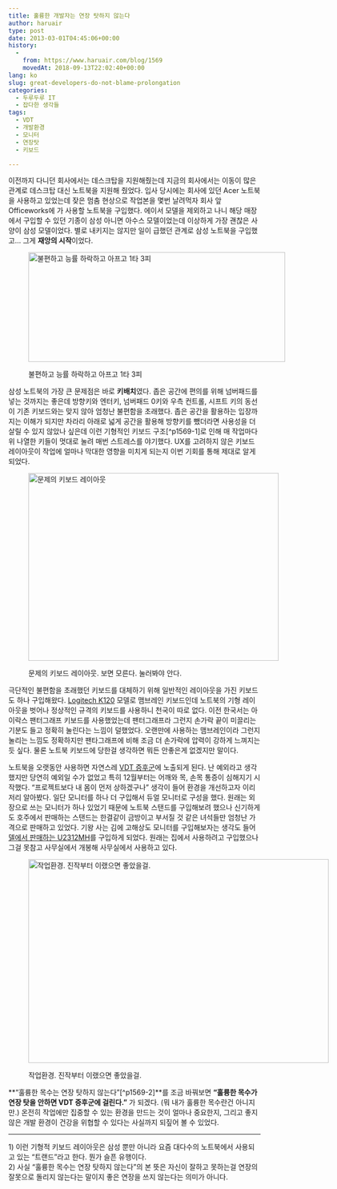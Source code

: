 ```yaml
---
title: 훌륭한 개발자는 연장 탓하지 않는다
author: haruair
type: post
date: 2013-03-01T04:45:06+00:00
history:
  - 
    from: https://www.haruair.com/blog/1569
    movedAt: 2018-09-13T22:02:40+00:00
lang: ko
slug: great-developers-do-not-blame-prolongation
categories:
  - 두루두루 IT
  - 잡다한 생각들
tags:
  - VDT
  - 개발환경
  - 모니터
  - 연장탓
  - 키보드

---
```

이전까지 다니던 회사에서는 데스크탑을 지원해줬는데 지금의 회사에서는 이동이 많은 관계로 데스크탑 대신 노트북을 지원해 줬었다. 입사 당시에는 회사에 있던 Acer 노트북을 사용하고 있었는데 잦은 멈춤 현상으로 작업본을 몇번 날려먹자 회사 앞 Officeworks에 가 사용할 노트북을 구입했다. 에이서 모델을 제외하고 나니 해당 매장에서 구입할 수 있던 기종이 삼성 아니면 아수스 모델이었는데 이상하게 가장 괜찮은 사양이 삼성 모델이었다. 별로 내키지는 않지만 일이 급했던 관계로 삼성 노트북을 구입했고&#8230; 그게 **재앙의 시작**이었다.<figure id="attachment_1576" style="width: 513px" class="wp-caption aligncenter">

[<img data-attachment-id="1576" data-permalink="https://edykim.com/blog/1569/orz" data-orig-file="https://edykim.com/wp-content/uploads/2013/03/orz.jpg?fit=513%2C219&ssl=1" data-orig-size="513,219" data-comments-opened="1" data-image-meta="{&quot;aperture&quot;:&quot;0&quot;,&quot;credit&quot;:&quot;&quot;,&quot;camera&quot;:&quot;&quot;,&quot;caption&quot;:&quot;&quot;,&quot;created_timestamp&quot;:&quot;0&quot;,&quot;copyright&quot;:&quot;&quot;,&quot;focal_length&quot;:&quot;0&quot;,&quot;iso&quot;:&quot;0&quot;,&quot;shutter_speed&quot;:&quot;0&quot;,&quot;title&quot;:&quot;&quot;}" data-image-title="orz" data-image-description="" data-medium-file="https://edykim.com/wp-content/uploads/2013/03/orz.jpg?fit=300%2C128&ssl=1" data-large-file="https://edykim.com/wp-content/uploads/2013/03/orz.jpg?fit=513%2C219&ssl=1" src="https://edykim.com/wp-content/uploads/2013/03/orz.jpg?resize=513%2C219" alt="불편하고 능률 하락하고 아프고 1타 3피" width="513" height="219" class="size-full wp-image-1576" srcset="https://edykim.com/wp-content/uploads/2013/03/orz.jpg?w=513&ssl=1 513w, https://edykim.com/wp-content/uploads/2013/03/orz.jpg?resize=300%2C128&ssl=1 300w" sizes="(max-width: 513px) 100vw, 513px" data-recalc-dims="1" />][1]<figcaption class="wp-caption-text">불편하고 능률 하락하고 아프고 1타 3피</figcaption></figure> 

삼성 노트북의 가장 큰 문제점은 바로 **키배치**였다. 좁은 공간에 편의를 위해 넘버패드를 넣는 것까지는 좋은데 방향키와 엔터키, 넘버패드 0키와 우측 컨트롤, 시프트 키의 동선이 기존 키보드와는 맞지 않아 엄청난 불편함을 초래했다. 좁은 공간을 활용하는 입장까지는 이해가 되지만 차라리 아래로 넓게 공간을 활용해 방향키를 뺐더라면 사용성을 더 살릴 수 있지 않았나 싶은데 이런 기형적인 키보드 구조[^p1569-1]로 인해 매 작업마다 위 나열한 키들이 멋대로 눌려 매번 스트레스를 야기했다. UX를 고려하지 않은 키보드 레이아웃이 작업에 얼마나 막대한 영향을 미치게 되는지 이번 기회를 통해 제대로 알게 되었다.<figure id="attachment_1571" style="width: 500px" class="wp-caption aligncenter">

[<img data-attachment-id="1571" data-permalink="https://edykim.com/blog/1569/samsung-keyboard" data-orig-file="https://edykim.com/wp-content/uploads/2013/03/samsung-keyboard.jpg?fit=500%2C375&ssl=1" data-orig-size="500,375" data-comments-opened="1" data-image-meta="{&quot;aperture&quot;:&quot;0&quot;,&quot;credit&quot;:&quot;&quot;,&quot;camera&quot;:&quot;Nexus 4&quot;,&quot;caption&quot;:&quot;&quot;,&quot;created_timestamp&quot;:&quot;1039348800&quot;,&quot;copyright&quot;:&quot;&quot;,&quot;focal_length&quot;:&quot;4.6&quot;,&quot;iso&quot;:&quot;1300&quot;,&quot;shutter_speed&quot;:&quot;0.05&quot;,&quot;title&quot;:&quot;&quot;}" data-image-title="Samsung Notebook Keyboard Layout" data-image-description="" data-medium-file="https://edykim.com/wp-content/uploads/2013/03/samsung-keyboard.jpg?fit=300%2C225&ssl=1" data-large-file="https://edykim.com/wp-content/uploads/2013/03/samsung-keyboard.jpg?fit=500%2C375&ssl=1" src="https://edykim.com/wp-content/uploads/2013/03/samsung-keyboard.jpg?resize=500%2C375" alt="문제의 키보드 레이아웃" width="500" height="375" class="size-full wp-image-1571" srcset="https://edykim.com/wp-content/uploads/2013/03/samsung-keyboard.jpg?w=500&ssl=1 500w, https://edykim.com/wp-content/uploads/2013/03/samsung-keyboard.jpg?resize=300%2C225&ssl=1 300w" sizes="(max-width: 500px) 100vw, 500px" data-recalc-dims="1" />][2]<figcaption class="wp-caption-text">문제의 키보드 레이아웃. 보면 모른다. 눌러봐야 안다.</figcaption></figure> 

극단적인 불편함을 초래했던 키보드를 대체하기 위해 일반적인 레이아웃을 가진 키보드도 하나 구입해왔다. <a href="http://www.logitech.com/en-us/product/6692?crid=26" target="_blank">Logitech K120</a> 모델로 맴브레인 키보드인데 노트북의 기형 레이아웃을 벗어나 정상적인 규격의 키보드를 사용하니 천국이 따로 없다. 이전 한국서는 아이락스 팬터그래프 키보드를 사용했었는데 팬터그래프라 그런지 손가락 끝이 미끌리는 기분도 들고 정확히 눌린다는 느낌이 덜했었다. 오랜만에 사용하는 맴브레인이라 그런지 눌리는 느낌도 정확하지만 팬타그래프에 비해 조금 더 손가락에 압력이 강하게 느껴지는듯 싶다. 물론 노트북 키보드에 당한걸 생각하면 뭐든 안좋은게 없겠지만 말이다.

노트북을 오랫동안 사용하면 자연스레 <a href="http://ko.wikipedia.org/wiki/VDT_%EC%A6%9D%ED%9B%84%EA%B5%B0" target="_blank">VDT 증후군</a>에 노출되게 된다. 난 예외라고 생각했지만 당연히 예외일 수가 없었고 특히 12월부터는 어깨와 목, 손목 통증이 심해지기 시작했다. &#8220;프로젝트보다 내 몸이 먼저 상하겠구나&#8221; 생각이 들어 환경을 개선하고자 이리저리 알아봤다. 일단 모니터를 하나 더 구입해서 듀얼 모니터로 구성을 했다. 원래는 외장으로 쓰는 모니터가 하나 있었기 때문에 노트북 스탠드를 구입해보려 했으나 신기하게도 호주에서 판매하는 스탠드는 한결같이 금방이고 부서질 것 같은 녀석들만 엄청난 가격으로 판매하고 있었다. 기왕 사는 김에 고해상도 모니터를 구입해보자는 생각도 들어 <a href="http://accessories.us.dell.com/sna/productdetail.aspx?c=us&#038;cs=19&#038;l=en&#038;sku=320-2807" target="_blank">델에서 판매하는 U2312MH</a>를 구입하게 되었다. 원래는 집에서 사용하려고 구입했으나 그걸 못참고 사무실에서 개봉해 사무실에서 사용하고 있다.<figure id="attachment_1572" style="width: 600px" class="wp-caption aligncenter">

[<img data-attachment-id="1572" data-permalink="https://edykim.com/blog/1569/feel-desktop" data-orig-file="https://edykim.com/wp-content/uploads/2013/03/feel-desktop.jpg?fit=600%2C407&ssl=1" data-orig-size="600,407" data-comments-opened="1" data-image-meta="{&quot;aperture&quot;:&quot;0&quot;,&quot;credit&quot;:&quot;&quot;,&quot;camera&quot;:&quot;Nexus 4&quot;,&quot;caption&quot;:&quot;&quot;,&quot;created_timestamp&quot;:&quot;1362136904&quot;,&quot;copyright&quot;:&quot;&quot;,&quot;focal_length&quot;:&quot;0&quot;,&quot;iso&quot;:&quot;0&quot;,&quot;shutter_speed&quot;:&quot;0&quot;,&quot;title&quot;:&quot;&quot;}" data-image-title="Workplace" data-image-description="" data-medium-file="https://edykim.com/wp-content/uploads/2013/03/feel-desktop.jpg?fit=300%2C203&ssl=1" data-large-file="https://edykim.com/wp-content/uploads/2013/03/feel-desktop.jpg?fit=600%2C407&ssl=1" src="https://edykim.com/wp-content/uploads/2013/03/feel-desktop.jpg?resize=600%2C407" alt="작업환경. 진작부터 이랬으면 좋았을걸." width="600" height="407" class="size-full wp-image-1572" srcset="https://edykim.com/wp-content/uploads/2013/03/feel-desktop.jpg?w=600&ssl=1 600w, https://edykim.com/wp-content/uploads/2013/03/feel-desktop.jpg?resize=300%2C203&ssl=1 300w" sizes="(max-width: 600px) 100vw, 600px" data-recalc-dims="1" />][3]<figcaption class="wp-caption-text">작업환경. 진작부터 이랬으면 좋았을걸.</figcaption></figure> 

**&#8220;훌륭한 목수는 연장 탓하지 않는다&#8221;[^p1569-2]**를 조금 바꿔보면 **&#8220;훌륭한 목수가 연장 탓을 안하면 VDT 증후군에 걸린다.&#8221;** 가 되겠다. (뭐 내가 훌륭한 목수란건 아니지만.) 온전히 작업에만 집중할 수 있는 환경을 만드는 것이 얼마나 중요한지, 그리고 좋지 않은 개발 환경이 건강을 위협할 수 있다는 사실까지 되짚어 볼 수 있었다.

* * *

<div class="footnote">
  <div id="fn:p1569-1">
    1) 이런 기형적 키보드 레이아웃은 삼성 뿐만 아니라 요즘 대다수의 노트북에서 사용되고 있는 &#8220;트랜드&#8221;라고 한다. 뭔가 슬픈 유행이다.
  </div>
  
  <div id="fn:p1569-2">
    2) 사실 &#8220;훌륭한 목수는 연장 탓하지 않는다&#8221;의 본 뜻은 자신이 잘하고 못하는걸 연장의 잘못으로 돌리지 않는다는 말이지 좋은 연장을 쓰지 않는다는 의미가 아니다.
  </div>
</div>

 [1]: https://edykim.com/wp-content/uploads/2013/03/orz.jpg
 [2]: https://edykim.com/wp-content/uploads/2013/03/samsung-keyboard.jpg
 [3]: https://edykim.com/wp-content/uploads/2013/03/feel-desktop.jpg